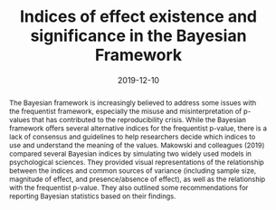 ---
abstract: 'The Bayesian framework is increasingly believed to address some issues with the frequentist framework, especially the misuse and misinterpretation of p-values that has contributed to the reproducibility crisis. While the Bayesian framework offers several alternative indices for the frequentist p-value, there is a lack of consensus and guidelines to help researchers decide which indices to use and understand the meaning of the values. Makowski and colleagues (2019) compared several Bayesian indices by simulating two widely used models in psychological sciences. They provided visual representations of the relationship between the indices and common sources of variance (including sample size, magnitude of effect, and presence/absence of effect), as well as the relationship with the frequentist p-value. They also outlined some recommendations for reporting Bayesian statistics based on their findings.'
authors:
- Mattan S. Ben-Shachar
- S. H. Annabel Chen
- Daniel Lüdecke
date: "2019-12-10"
doi: ""
featured: false
projects: []
publication: 'Makowski, D., Ben-Shachar, M. S., Chen, S. H., & Lüdecke, D. (2019). Indices of effect existence and significance in the bayesian framework. Frontiers in psychology, 10, 2767.'
publication_short: ""
publication_types:
- "3"
publishDate: ""
# summary:
tags:
- Bayesian
- Statistics
title: 'Indices of effect existence and significance in the Bayesian Framework'
url_code: ""
url_dataset: ""
url_pdf: https://www.frontiersin.org/articles/10.3389/fpsyg.2019.02767/full
url_poster: ""
url_project: ""
url_slides: ""
url_source: ""
url_video: ""
---